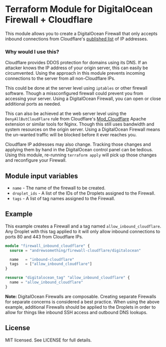 # Terraform Module for DigitalOcean Firewall + Cloudflare

This module allows you to create a DigitalOcean Firewall that only accepts inbound connections from Cloudflare's [published list](https://www.cloudflare.com/ips/) of IP addresses.

### Why would I use this?

Cloudflare provides DDOS protection for domains using its DNS. If an attacker knows the IP address of your origin server, this can easily be circumvented. Using the approach in this module prevents incoming connections to the server from all non-Cloudflare IPs.

This could be done at the server level using `iptables` or other firewall software. Though a missconfigured firewall could prevent you from accessing your server. Using a DigitalOcean Firewall, you can open or close additional ports as needed.

This can also be achieved at the web server level using the `DenyAllButCloudFlare` rule from Cloudflare's [Mod_Cloudflare](https://www.cloudflare.com/technical-resources/#mod_cloudflare) Apache extension or similar tools for Nginx. Though this still uses bandwidth and system resources on the origin server. Using a DigitalOcean Firewall means the un-wanted traffic will be blocked before it ever reaches you.

Cloudflare IP addresses may also change. Tracking those changes and applying them by hand in the DigitalOcean control panel can be tedious. Using this module, re-running `terraform apply` will pick up those changes and reconfigure your Firewall.

## Module input variables

- `name` - The name of the firewall to be created.
- `droplet_ids` - A list of the IDs of the Droplets assigned to the Firewall.
- `tags` - A list of tag names assigned to the Firewall.

## Example

This example creates a Firewall and a tag named `allow_inbound_cloudflare`. Any Droplet with this tag applied to it will only allow inbound connections to ports 80 and 443 from Cloudflare IPs.

```tf
module "firewall_inbound_cloudflare" {
  source = "andrewsomething/firewall-cloudflare/digitalocean"

  name   = "inbound-cloudflare"
  tags   = ["allow_inbound_cloudflare"]
}

resource "digitalocean_tag" "allow_inbound_cloudflare" {
  name = "allow_inbound_cloudflare"
}
```

**Note:** DigitalOcean Firewalls are composable. Creating separate Firewalls for separate concerns is considered a best practice. When using the above example, additional Firewalls should be applied to the Droplets in order to allow for things like inbound SSH access and outbound DNS lookups.

## License

MIT licensed. See LICENSE for full details.
